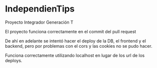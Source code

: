 # IndependienTips
Proyecto Integrador Generación T

El proyecto funciona correctamente en el commit del pull request 

De ahí en adelante se intentó hacer el deploy de la DB, el frontend y el backend,
pero por problemas con el cors y las cookies no se pudo hacer.

Funciona correctamente utilizando localhost en lugar de los url de los deploys.
